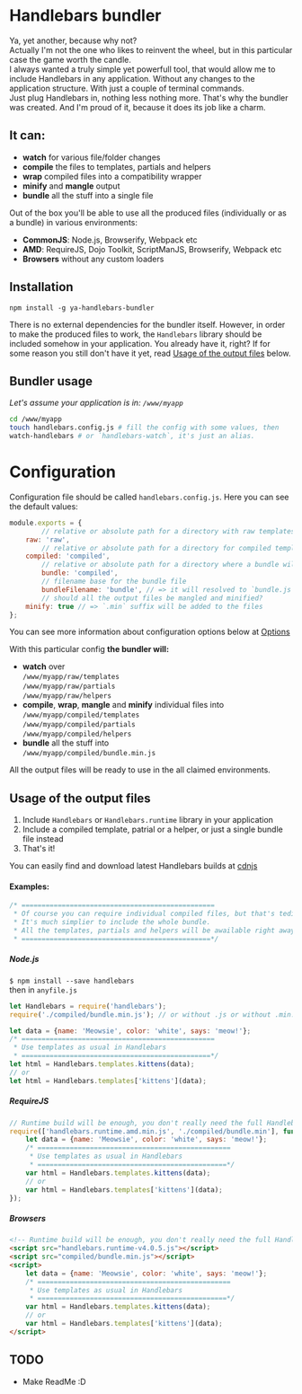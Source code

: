 # Handlebars bundler
Ya, yet another, because why not?  
Actually I'm not the one who likes to reinvent the wheel, but in this particular case the game worth the candle.  
I always wanted a truly simple yet powerfull tool, that would allow me to include Handlebars in any application. Without any changes to the application structure. With just a couple of terminal commands.  
Just plug Handlebars in, nothing less nothing more. That's why the bundler was created. And I'm proud of it, because it does its job like a charm.

## It can:
- **watch** for various file/folder changes
- **compile** the files to templates, partials and helpers
- **wrap** compiled files into a compatibility wrapper
- **minify** and **mangle** output
- **bundle** all the stuff into a single file

Out of the box you'll be able to use all the produced files (individually or as a bundle) in various environments:
- **CommonJS**: Node.js, Browserify, Webpack etc
- **AMD**: RequireJS, Dojo Toolkit, ScriptManJS, Browserify, Webpack etc
- **Browsers** without any custom loaders

## Installation
`npm install -g ya-handlebars-bundler`  

There is no external dependencies for the bundler itself. However, in order to make the produced files to work, the `Handlebars` library should be included somehow in your application. You already have it, right? If for some reason you still don't have it yet, read [Usage of the output files](#usage-of-the-output-files) below.

## Bundler usage
*Let's assume your application is in: `/www/myapp`*

```sh
cd /www/myapp
touch handlebars.config.js # fill the config with some values, then
watch-handlebars # or `handlebars-watch`, it's just an alias.
```


# Configuration
Configuration file should be called `handlebars.config.js`. Here you can see the default values:

```js
module.exports = {
		// relative or absolute path for a directory with raw templates, partials and helpers
    raw: 'raw',
		// relative or absolute path for a directory for compiled templates, partials and helpers
    compiled: 'compiled',
		// relative or absolute path for a directory where a bundle will be created
		bundle: 'compiled',
		// filename base for the bundle file
		bundleFilename: 'bundle', // => it will resolved to `bundle.js` or `bundle.min.js`
		// should all the output files be mangled and minified?
    minify: true // => `.min` suffix will be added to the files
};
```
You can see more information about configuration options below at [Options](#options)

With this particular config **the bundler will:**
- **watch** over  
`/www/myapp/raw/templates`  
`/www/myapp/raw/partials`  
`/www/myapp/raw/helpers`
- **compile**, **wrap**, **mangle** and **minify** individual files into  
`/www/myapp/compiled/templates`  
`/www/myapp/compiled/partials`  
`/www/myapp/compiled/helpers`
- **bundle** all the stuff into  
`/www/myapp/compiled/bundle.min.js`

All the output files will be ready to use in the all claimed environments.


## Usage of the output files
1. Include `Handlebars` or `Handlebars.runtime` library in your application
2. Include a compiled template, patrial or a helper, or just a single bundle file instead
3. That's it!

You can easily find and download latest Handlebars builds at [cdnjs](https://cdnjs.com/libraries/handlebars.js)
#### Examples:
```js
/* ================================================
 * Of course you can require individual compiled files, but that's tedious.
 * It's much simplier to include the whole bundle.
 * All the templates, partials and helpers will be awailable right away
 * ===============================================*/
```
##### Node.js
`$ npm install --save handlebars`  
then in `anyfile.js`
```js
let Handlebars = require('handlebars');
require('./compiled/bundle.min.js'); // or without .js or without .min.js

let data = {name: 'Meowsie', color: 'white', says: 'meow!'};
/* ================================================
 * Use templates as usual in Handlebars
 * ===============================================*/
let html = Handlebars.templates.kittens(data);
// or
let html = Handlebars.templates['kittens'](data);
```

##### RequireJS
```js
// Runtime build will be enough, you don't really need the full Handlebars anymore
require(['handlebars.runtime.amd.min.js', './compiled/bundle.min'], function (Handlebars) {
	let data = {name: 'Meowsie', color: 'white', says: 'meow!'};
	/* ================================================
	 * Use templates as usual in Handlebars
	 * ===============================================*/
	var html = Handlebars.templates.kittens(data);
	// or
	var html = Handlebars.templates['kittens'](data);
});
```

##### Browsers
```html
<!-- Runtime build will be enough, you don't really need the full Handlebars anymore -->
<script src="handlebars.runtime-v4.0.5.js"></script>
<script src="compiled/bundle.min.js"></script>
<script>
	let data = {name: 'Meowsie', color: 'white', says: 'meow!'};
	/* ================================================
	 * Use templates as usual in Handlebars
	 * ===============================================*/
	var html = Handlebars.templates.kittens(data);
	// or
	var html = Handlebars.templates['kittens'](data);
</script>
```


## TODO
- Make ReadMe :D
